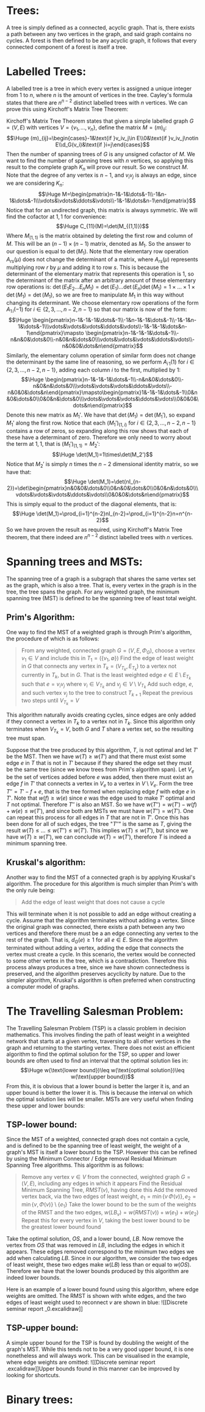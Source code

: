 # Trees:

A tree is simply defined as a connected, acyclic graph. That is, there exists a path between any two vertices in the graph, and said graph contains no cycles. A forest is then defined to be any acyclic graph, it follows that every connected component of a forest is itself a tree.

# Labelled Trees:

A labelled tree is a tree in which every vertex is assigned a unique integer from $1$ to $n$, where $n$ is the amount of vertices in the tree. Cayley's formula states that there are $n^{n-2}$ distinct labelled trees with $n$ vertices. We can prove this using Kirchoff's Matrix Tree Theorem:

Kirchoff's Matrix Tree Theorem states that given a simple labelled graph $G=(V,E)$ with vertices $V=\{v_1,\dots,v_n\}$, define the matrix $M=(m)_{ij}$:$$\Huge (m)_{ij}=\begin{cases}-1&\text{if }v_iv_j\in E\\0&\text{if }v_iv_j\notin E\\d_G(v_i)&\text{if }i=j\end{cases}$$Then the number of spanning trees of $G$ is any unsigned cofactor of $M$. We want to find the number of spanning trees with $n$ vertices, so applying this result to the complete graph $K_n$ will prove our result. So we construct $M$. Note that the degree of any vertex is $n-1$, and $v_iv_j$ is always an edge, since we are considering $K_n$:$$\Huge M=\begin{pmatrix}n-1&-1&\dots&-1\\-1&n-1&\dots&-1\\\vdots&\vdots&\ddots&\vdots\\-1&-1&\dots&n-1\end{pmatrix}$$Notice that for an undirected graph, this matrix is always symmetric. We will find the cofactor at $1,1$ for convenience:$$\Huge C_{11}(M)=\det(M_{(1,1)})$$Where $M_{(1,1)}$ is the matrix obtained by deleting the first row and column of $M$. This will be an $(n-1)\times(n-1)$ matrix, denoted as $M_1$. So the answer to our question is equal to $\det(M_1)$. Note that the elementary row operation $A_{rs}(\mu)$ does not change the determinant of a matrix, where $A_{rs}(\mu)$ represents multiplying row $r$ by $\mu$ and adding it to row $s$. This is because the determinant of the elementary matrix that represents this operation is $1$, so the determinant of the matrix after an arbitrary amount of these elementary row operations is: $\det(E_1E_2\dots E_nM_1)=\det(E_1)\dots\det(E_n)\det(M_1)=1\times\dots\times1\times\det(M_1)=\det(M_1)$, so we are free to manipulate $M_1$ in this way without changing its determinant. We choose elementary row operations of the form $A_{1\,i}(-1)$ for $i\in\{2,3,\dots,n-2,n-1\}$ so that our matrix is now of the form:
$$\Huge \begin{pmatrix}n-1&-1&-1&\dots&-1\\-1&n-1&-1&\dots&-1\\-1&-1&n-1&\dots&-1\\\vdots&\vdots&\vdots&\ddots&\vdots\\-1&-1&-1&\dots&n-1\end{pmatrix}\mapsto \begin{pmatrix}n-1&-1&-1&\dots&-1\\-n&n&0&\dots&0\\-n&0&n&\dots&0\\\vdots&\vdots&\vdots&\ddots&\vdots\\-n&0&0&\dots&n\end{pmatrix}$$
Similarly, the elementary column operation of similar form does not change the determinant by the same line of reasoning, so we perform $A_{i\,1}(1)$ for $i\in\{2,3,\dots,n-2,n-1\}$, adding each column $i$ to the first, multiplied by $1$:
$$\Huge \begin{pmatrix}n-1&-1&-1&\dots&-1\\-n&n&0&\dots&0\\-n&0&n&\dots&0\\\vdots&\vdots&\vdots&\ddots&\vdots\\-n&0&0&\dots&n\end{pmatrix}\mapsto\begin{pmatrix}1&-1&-1&\dots&-1\\0&n&0&\dots&0\\0&0&n&\dots&0\\\vdots&\vdots&\vdots&\ddots&\vdots\\0&0&0&\dots&n\end{pmatrix}$$
Denote this new matrix as $M_1'$. We have that $\det(M_1)=\det(M_1')$, so expand $M_1'$ along the first row. Notice that each $(M_1')_{(1,i)}$ for $i\in\{2,3,\dots,n-2,n-1\}$ contains a row of zeros, so expanding along this row shows that each of these have a determinant of zero. Therefore we only need to worry about the term at $1,1$, that is $(M_1')_{(1,1)}=M_2'$:$$\Huge \det(M_1)=1\times\det(M_2')$$Notice that $M_2'$ is simply $n$ times the $n-2$ dimensional identity matrix, so we have that:$$\Huge \det(M_1)=\det(nI_{n-2})=\det\begin{pmatrix}n&0&0&\dots&0\\0&n&0&\dots&0\\0&0&n&\dots&0\\\vdots&\vdots&\vdots&\ddots&\vdots\\0&0&0&\dots&n\end{pmatrix}$$This is simply equal to the product of the diagonal elements, that is:$$\Huge \det(M_1)=\prod_{i=1}^{n-2}nI_{n-2}=\prod_{i=1}^{n-2}n=n^{n-2}$$So we have proven the result as required, using Kirchoff's Matrix Tree theorem, that there indeed are $n^{n-2}$ distinct labelled trees with $n$ vertices.

# Spanning trees and MSTs:

The spanning tree of a graph is a subgraph that shares the same vertex set as the graph, which is also a tree. That is, every vertex in the graph is in the tree, the tree spans the graph. For any weighted graph, the minimum spanning tree (MST) is defined to be the spanning tree of least total weight. 

## Prim's Algorithm:
One way to find the MST of a weighted graph is through Prim's algorithm, the procedure of which is as follows:
> From any weighted, connected graph $G=(V,E,\Phi_G)$, choose a vertex $v_1\in V$ and include this in $T_1=(\{v_1,\emptyset\})$
> Find the edge of least weight in $G$ that connects any vertex in $T_k=(V_{T_k},E_{T_k})$ to a vertex not currently in $T_k$, but in $G$. That is the least weighted edge  $e\in E\setminus E_{T_k}$ such that $e=v_iv_j$ where $v_i\in V_{T_k}$ and $v_j\in V\setminus V_{T_k}$
> Add such edge, $e$, and such vertex $v_j$ to the tree to construct $T_{k+1}$
> Repeat the previous two steps until $V_{T_k}=V$

This algorithm naturally avoids creating cycles, since edges are only added if they connect a vertex in $T_k$ to a vertex not in $T_k$. Since this algorithm only terminates when $V_{T_k}=V$, both $G$ and $T$ share a vertex set, so the resulting tree must span.

Suppose that the tree produced by this algorithm, $T$, is not optimal and let $T'$ be the MST. Then we have $w(T)\geq w(T')$ and that there must exist some edge $e$ in $T$ that is not in $T'$ because if they shared the edge set they must be the same tree (since we know trees from Prim's algorithm span). Let $V_e$ be the set of vertices added before $e$ was added, then there must exist an edge $f$ in $T'$ that connects a vertex in $V_e$ to a vertex in $V\setminus V_e$. Form the tree $T''=T'-f+e$, that is the tree formed when replacing edge $f$ with edge $e$ in $T'$. Note that $w(f)\geq w(e)$ since $e$ was the edge used to make $T'$ optimal and $T$ not optimal. Therefore $T''$ is also an MST. So we have $w(T'')=w(T')-w(f)+w(e)\leq w(T')$, and since both are MSTs we must have $w(T'')=w(T')$. One can repeat this process for all edges in $T$ that are not in $T'$. Once this has been done for all of such edges, the tree "$T''$" is the same as $T$, giving the result $w(T)\leq\dots\leq w(T'')\leq w(T')$. This implies $w(T)\leq w(T')$, but since we have $w(T)\geq w(T')$, we can conclude $w(T)=w(T')$, therefore $T$ is indeed a minimum spanning tree.

## Kruskal's algorithm:

Another way to find the MST of a connected graph is by applying Kruskal's algorithm. The procedure for this algorithm is much simpler than Prim's with the only rule being:
> Add the edge of least weight that does not cause a cycle

This will terminate when it is not possible to add an edge without creating a cycle. Assume that the algorithm terminates without adding a vertex. Since the original graph was connected, there exists a path between any two vertices and therefore there must be a an edge connecting any vertex to the rest of the graph. That is, $d_G(e)\geq1$ for all $e\in E$. Since the algorithm terminated without adding a vertex, adding the edge that connects the vertex must create a cycle. In this scenario, the vertex would be connected to some other vertex in the tree, which is a contradiction. Therefore this process always produces a tree, since we have shown connectedness is preserved, and the algorithm preserves acyclicity by nature. Due to the simpler algorithm, Kruskal's algorithm is often preferred when constructing a computer model of graphs.

# The Travelling Salesman Problem:

The Travelling Salesman Problem (TSP) is a classic problem in decision mathematics. This involves finding the path of least weight in a weighted network that starts at a given vertex, traversing to all other vertices in the graph and returning to the starting vertex. There does not exist an efficient algorithm to find the optimal solution for the TSP, so upper and lower bounds are often used to find an interval that the optimal solution lies in:$$\Huge w(\text{lower bound})\leq w(\text{optimal solution})\leq w(\text{upper bound})$$From this, it is obvious that a lower bound is better the larger it is, and an upper bound is better the lower it is. This is because the interval on which the optimal solution lies will be smaller. MSTs are very useful when finding these upper and lower bounds:

## TSP-lower bound:

Since the MST of a weighted, connected graph does not contain a cycle, and is defined to be the spanning tree of least weight, the weight of a graph's MST is itself a lower bound to the TSP. However this can be refined by using the Minimum Connector / Edge removal Residual Minimum Spanning Tree algorithms. This algorithm is as follows:
> Remove any vertex $v\in V$ from the connected, weighted graph $G=(V,E)$, including any edges in which it appears
> Find the Residual Minimum Spanning Tree, $RMST(v)$, having done this
> Add the removed vertex back, via the two edges of least weight, $e_1=\min\{v\,\Phi(v)\},e_2=\min\{v,\Phi(v)\}\setminus\{e_1\}$
> Take the lower bound to be the sum of the weights of the RMST and the two edges, $w(LB_v)=w(RMST(v))+w(e_1)+w(e_2)$
> Repeat this for every vertex in $V$, taking the best lower bound to be the greatest lower bound found

Take the optimal solution, $OS$, and a lower bound, $LB$. Now remove the vertex from $OS$ that was removed in $LB$, including the edges in which it appears. These edges removed correspond to the minimum two edges we add when calculating $LB$. Since in our algorithm, we consider the two edges of least weight, these two edges make $w(LB)$ less than or equal to $w(OS)$. Therefore we have that the lower bounds produced by this algorithm are indeed lower bounds.

Here is an example of a lower bound found using this algorithm, where edge weights are omitted. The RMST is shown with white edges, and the two edges of least weight used to reconnect $v$ are shown in blue:
![[Discrete seminar report _0.excalidraw]]

## TSP-upper bound:

A simple upper bound for the TSP is found by doubling the weight of the graph's MST. While this tends not to be a very good upper bound, it is one nonetheless and will always work. This can be visualised in the example, where edge weights are omitted:
![[Discrete seminar report .excalidraw]]Upper bounds found in this manner can be improved by looking for shortcuts.

# Binary trees: